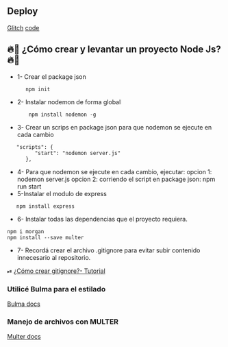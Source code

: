  ## Deploy
 [Glitch](https://miniature-serious-principal.glitch.me)
 [code](https://glitch.com/edit/#!/miniature-serious-principal)


 ## 🔥📲 ¿Cómo crear y levantar un proyecto Node Js? 🔥📲
 * 1- Crear el package json
```
      npm init
```    
 * 2- Instalar nodemon de forma global
```
       npm install nodemon -g
```
 * 3- Crear un scrips en package json para que nodemon se ejecute en cada cambio
```
   "scripts": {
         "start": "nodemon server.js"
      },
 ```
* 4- Para que nodemon se ejecute en cada cambio, ejecutar:
    opcion 1: nodemon server.js
    opcion 2: corriendo el script en package json: npm run start
* 5-Instalar el modulo de express
  
 ``` 
    npm install express
```
* 6- Instalar todas las dependencias que el proyecto requiera.
 ``` 
npm i morgan
npm install --save multer

 ``` 

* 7- Recordá crear el archivo .gitignore para evitar subir contenido innecesario al repositorio.

 ⏯ [¿Cómo crear gitignore?- Tutorial](https://youtu.be/5tP1Ra73c38)
    
 

### Utilicé Bulma para el estilado
[Bulma docs](https://bulma.io/)

### Manejo de archivos con MULTER
[Multer docs](https://www.npmjs.com/package/multer)